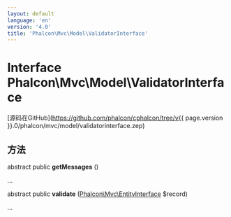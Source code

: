 ```yaml
---
layout: default
language: 'en'
version: '4.0'
title: 'Phalcon\Mvc\Model\ValidatorInterface'
---
```


# Interface **Phalcon\Mvc\Model\ValidatorInterface**

[源码在GitHub](https://github.com/phalcon/cphalcon/tree/v{{ page.version }}.0/phalcon/mvc/model/validatorinterface.zep)

## 方法

abstract public **getMessages** ()

...

abstract public **validate** ([Phalcon\Mvc\EntityInterface](Phalcon_Mvc_EntityInterface) $record)

...